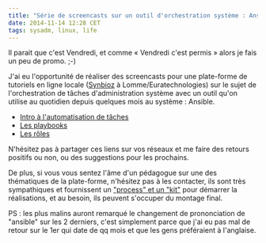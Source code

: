 ```yaml
---
title: "Série de screencasts sur un outil d'orchestration système : Ansible"
date: 2014-11-14 12:28 CET
tags: sysadm, linux, life
---
```


Il parait que c'est Vendredi, et comme « Vendredi c'est permis »  alors je fais un peu de promo. ;-)

J'ai eu l'opportunité de réaliser des screencasts pour une plate-forme de tutoriels en ligne locale ([Synbioz](https://synbioz.com) à Lomme/Euratechnologies) sur le sujet de l'orchestration de tâches d'administration système avec un outil qu'on utilise au quotidien depuis quelques mois au système : Ansible.

* [Intro à l'automatisation de tâches](https://hackademy.io/tutoriel-videos/ansible-automatiser-gestion-serveur-partie-1)
* [Les playbooks](https://hackademy.io/tutoriel-videos/ansible-decouverte-playbook)
* [Les rôles](https://hackademy.io/tutoriel-videos/roles-ansible)

N'hésitez pas à partager ces liens sur vos réseaux et me faire des retours positifs ou non, ou des suggestions pour les prochains.

De plus, si vous vous sentez l'âme d'un pédagogue sur une des thématiques de la plate-forme, n'hésitez pas à les contacter, ils sont très sympathiques et fournissent un ["process" et un "kit"][kit] pour démarrer la réalisations, et au besoin, ils peuvent s'occuper du montage final.

PS : les plus malins auront remarqué le changement de prononciation de "ansible" sur les 2 derniers, c'est simplement parce que j'ai eu pas mal de retour sur le 1er qui date de qq mois et que les gens préféraient à l'anglaise.

[kit]: https://github.com/hackademy-io/screencasts-production

